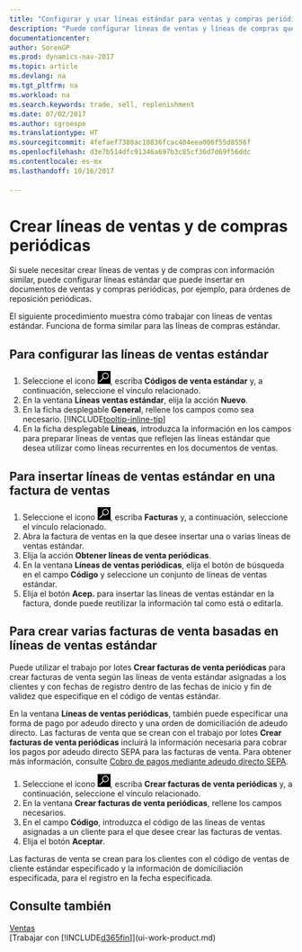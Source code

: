 ```yaml
---
title: "Configurar y usar líneas estándar para ventas y compras periódicas"
description: "Puede configurar líneas de ventas y líneas de compras que realice con frecuencia e insertarlas en documentos de venta y compra para rellenar rápidamente las líneas con información estándar."
documentationcenter: 
author: SorenGP
ms.prod: dynamics-nav-2017
ms.topic: article
ms.devlang: na
ms.tgt_pltfrm: na
ms.workload: na
ms.search.keywords: trade, sell, replenishment
ms.date: 07/02/2017
ms.author: sgroespe
ms.translationtype: HT
ms.sourcegitcommit: 4fefaef7380ac10836fcac404eea006f55d8556f
ms.openlocfilehash: d3e7b514dfc91346a697b3c85cf36d7d69f56ddc
ms.contentlocale: es-mx
ms.lasthandoff: 10/16/2017

---
```

# <a name="how-to-create-recurring-sales-and-purchase-lines"></a>Crear líneas de ventas y de compras periódicas
Si suele necesitar crear líneas de ventas y de compras con información similar, puede configurar líneas estándar que puede insertar en documentos de ventas y compras periódicas, por ejemplo, para órdenes de reposición periódicas.  

El siguiente procedimiento muestra cómo trabajar con líneas de ventas estándar. Funciona de forma similar para las líneas de compras estándar.  

## <a name="to-set-up-standard-sales-lines"></a>Para configurar las líneas de ventas estándar  
1. Seleccione el icono ![Buscar página o informe](media/ui-search/search_small.png "icono Buscar página o informe"), escriba **Códigos de venta estándar** y, a continuación, seleccione el vínculo relacionado.  
2. En la ventana **Líneas ventas estándar**, elija la acción **Nuevo**.  
3. En la ficha desplegable **General**, rellene los campos como sea necesario. [!INCLUDE[tooltip-inline-tip](includes/tooltip-inline-tip_md.md)]  
4. En la ficha desplegable **Líneas**, introduzca la información en los campos para preparar líneas de ventas que reflejen las líneas estándar que desea utilizar como líneas recurrentes en los documentos de ventas.  

## <a name="to-insert-standard-sales-lines-on-a-sales-invoice"></a>Para insertar líneas de ventas estándar en una factura de ventas
1. Seleccione el icono ![Buscar página o informe](media/ui-search/search_small.png "icono Buscar página o informe"), escriba **Facturas** y, a continuación, seleccione el vínculo relacionado.
2. Abra la factura de ventas en la que desee insertar una o varias líneas de ventas estándar.
3. Elija la acción **Obtener líneas de venta periódicas**.
4. En la ventana **Líneas de ventas periódicas**, elija el botón de búsqueda en el campo **Código** y seleccione un conjunto de líneas de ventas estándar.
5. Elija el botón **Acep.** para insertar las líneas de ventas estándar en la factura, donde puede reutilizar la información tal como está o editarla.

## <a name="to-create-multiple-sales-invoices-based-on-standard-sales-lines"></a>Para crear varias facturas de venta basadas en líneas de ventas estándar
Puede utilizar el trabajo por lotes **Crear facturas de venta periódicas** para crear facturas de venta según las líneas de venta estándar asignadas a los clientes y con fechas de registro dentro de las fechas de inicio y fin de validez que especifique en el código de ventas estándar.

En la ventana **Líneas de ventas periódicas**, también puede especificar una forma de pago por adeudo directo y una orden de domiciliación de adeudo directo. Las facturas de venta que se crean con el trabajo por lotes **Crear facturas de venta periódicas** incluirá la información necesaria para cobrar los pagos por adeudo directo SEPA para las facturas de venta. Para obtener más información, consulte [Cobro de pagos mediante adeudo directo SEPA](finance-collect-payments-with-sepa-direct-debit.md).

1. Seleccione el icono ![Buscar página o informe](media/ui-search/search_small.png "icono Buscar página o informe"), escriba **Crear facturas de venta periódicas** y, a continuación, seleccione el vínculo relacionado.
2. En la ventana **Crear facturas de venta periódicas**, rellene los campos necesarios.
3. En el campo **Código**, introduzca el código de las líneas de ventas asignadas a un cliente para el que desee crear las facturas de ventas.
4. Elija el botón **Aceptar**.

Las facturas de venta se crean para los clientes con el código de ventas de cliente estándar especificado y la información de domiciliación especificada, para el registro en la fecha especificada.

## <a name="see-also"></a>Consulte también  
[Ventas](sales-manage-sales.md)  
[Trabajar con [!INCLUDE[d365fin](includes/d365fin_md.md)]](ui-work-product.md)

